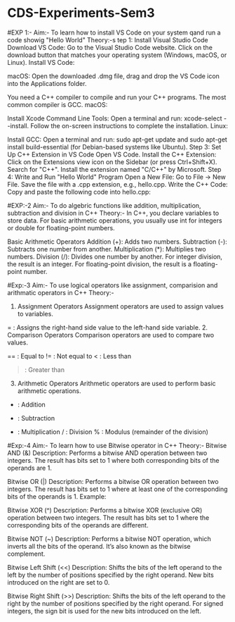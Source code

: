 # CDS-Experiments-Sem3
#EXP 1:-
Aim:- To learn how to install VS Code on your system qand run a code showig "Hello World"
Theory:-s
tep 1: Install Visual Studio Code
Download VS Code:
Go to the Visual Studio Code website.
Click on the download button that matches your operating system (Windows, macOS, or Linux).
Install VS Code:

macOS: Open the downloaded .dmg file, drag and drop the VS Code icon into the Applications folder.

You need a C++ compiler to compile and run your C++ programs. The most common compiler is GCC.
macOS:

Install Xcode Command Line Tools:
Open a terminal and run: xcode-select --install.
Follow the on-screen instructions to complete the installation.
Linux:

Install GCC:
Open a terminal and run: sudo apt-get update and sudo apt-get install build-essential (for Debian-based systems like Ubuntu).
Step 3: Set Up C++ Extension in VS Code
Open VS Code.
Install the C++ Extension:
Click on the Extensions view icon on the Sidebar (or press Ctrl+Shift+X).
Search for "C++".
Install the extension named "C/C++" by Microsoft.
Step 4: Write and Run "Hello World" Program
Open a New File:
Go to File -> New File.
Save the file with a .cpp extension, e.g., hello.cpp.
Write the C++ Code:
Copy and paste the following code into hello.cpp:

#EXP:-2
Aim:- To do algebric functions like addition, multiplication, subtraction and division in C++
Theory:-
In C++, you declare variables to store data. For basic arithmetic operations, you usually use int for integers or double for floating-point numbers.

Basic Arithmetic Operators
Addition (+): Adds two numbers.
Subtraction (-): Subtracts one number from another.
Multiplication (*): Multiplies two numbers.
Division (/): Divides one number by another. For integer division, the result is an integer. For floating-point division, the result is a floating-point number.

#Exp:-3
Aim:- To use logical operators like assignment, comparision and arithmatic operators in C++
Theory:-
1. Assignment Operators
Assignment operators are used to assign values to variables.

= : Assigns the right-hand side value to the left-hand side variable.
2. Comparison Operators
Comparison operators are used to compare two values.

== : Equal to
!= : Not equal to
< : Less than
> : Greater than

3. Arithmetic Operators
Arithmetic operators are used to perform basic arithmetic operations.

+ : Addition
- : Subtraction
* : Multiplication
/ : Division
% : Modulus (remainder of the division)

#Exp:-4
Aim:- To learn how to use Bitwise operator in C++
Theory:-
Bitwise AND (&)
Description: Performs a bitwise AND operation between two integers. The result has bits set to 1 where both corresponding bits of the operands are 1.

Bitwise OR (|)
Description: Performs a bitwise OR operation between two integers. The result has bits set to 1 where at least one of the corresponding bits of the operands is 1.
Example:

Bitwise XOR (^)
Description: Performs a bitwise XOR (exclusive OR) operation between two integers. The result has bits set to 1 where the corresponding bits of the operands are different.

Bitwise NOT (~)
Description: Performs a bitwise NOT operation, which inverts all the bits of the operand. It’s also known as the bitwise complement.

Bitwise Left Shift (<<)
Description: Shifts the bits of the left operand to the left by the number of positions specified by the right operand. New bits introduced on the right are set to 0.

Bitwise Right Shift (>>)
Description: Shifts the bits of the left operand to the right by the number of positions specified by the right operand. For signed integers, the sign bit is used for the new bits introduced on the left.

